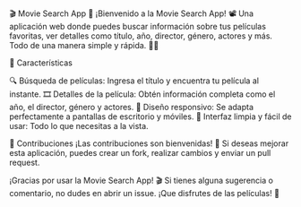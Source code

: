 🎬 Movie Search App 🍿
¡Bienvenido a la Movie Search App! 📽️ Una aplicación web donde puedes buscar información sobre tus películas favoritas, ver detalles como título, año, director, género, actores y más. Todo de una manera simple y rápida. 🎥✨


🚀 Características

🔍 Búsqueda de películas: Ingresa el título y encuentra tu película al instante.
🎞️ Detalles de la película: Obtén información completa como el año, el director, género y actores.
📱 Diseño responsivo: Se adapta perfectamente a pantallas de escritorio y móviles.
💅 Interfaz limpia y fácil de usar: Todo lo que necesitas a la vista.

💬 Contribuciones
¡Las contribuciones son bienvenidas! 🎉 Si deseas mejorar esta aplicación, puedes crear un fork, realizar cambios y enviar un pull request.

¡Gracias por usar la Movie Search App! 🎬 Si tienes alguna sugerencia o comentario, no dudes en abrir un issue. ¡Que disfrutes de las películas! 🍿

